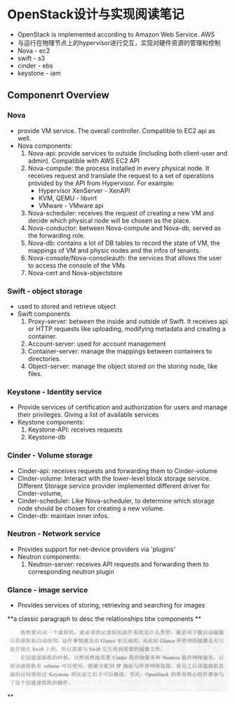 # OpenStack设计与实现阅读笔记

- OpenStack is implemented according to Amazon Web Service. AWS
- 与运行在物理节点上的hypervisor进行交互，实现对硬件资源的管理和控制
- Nova - ec2
- swift - s3
- cinder - ebs
- keystone - iam

## Componenrt Overview

### Nova

- provide VM service. The overall controller. Compatible to EC2 api as well.
- Nova components:
  1. Nova-api: provide services to outside (including both client-user and admin). Compatible with AWS EC2 API
  2. Nova-compute: the process installed in every physical node. It receives request and translate the request to a set of operations provided by the API from Hypervisor. For example: 
     - Hypervisor XenServer - XenAPI 
     - KVM, QEMU - libvirt
     - VMware - VMware api
  3. Nova-scheduler: receives the request of creating a new VM and decide which physical node will be chosen as the place.
  4. Nova-conductor: between Nova-compute and Nova-db, served as the forwarding role.
  5. Nova-db: contains a lot of DB tables to record the state of VM, the mappings of VM and physic nodes and the infos of tenants.
  6. Nova-console/Nova-consoleauth: the services that allows the user to access the console of the VMs
  7. Nova-cert and Nova-objectstore

### Swift - object storage

- used to stored and retrieve object
- Swift components
  1. Proxy-server: between the inside and outside of Swift. It receives api or HTTP requests like uploading, modifying metadata and creating a container. 
  2. Account-server: used for account management
  3. Container-server: manage the mappings between containers to directories.
  4. Object-server: manage the object stored on the storing node, like files.

### Keystone - Identity service

- Provide services of certification and authorization for users and manage their privileges. Giving a list of available services
- Keystone components:
  1. Keystone-API: receives requests
  2. Keystone-db

### Cinder - Volume storage

- Cinder-api: receives requests and forwarding them to Cinder-volume
- CInder-volume: Interact with the lower-level block storage service. Different Storage service provider implemented different driver for Cinder-volume,
- Cinder-scheduler: Like Nova-scheduler, to determine which storage node should be chosen for creating a new volume.
- Cinder-db: maintain inner infos.

### Neutron - Network service

- Provides support for net-device providers via 'plugins'
- Neutron components:
  1. Neutron-server: receives API requests and forwarding them to corresponding neutron plugin

### Glance - image service

- Provides services of storing, retrieving and searching for images

**a classic paragraph to desc the relationships btw components **

![image-20190914025158498](images/image-20190914025158498.png)**



